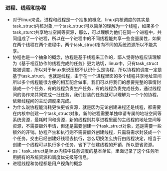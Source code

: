 ### 进程、线程和协程

+ 对于linux来说，进程和线程是一个抽象的概念，linux内核调度的其实是task_struct内核对象,一个task_struct可以简单的理解为一个线程，如果多个task_sturct共享地址空间等资源，那么，可以理解为他们在同一个进程中，共同组成了一个进程，所以在一个进程中的不同线程能共享一些变量属性，如果在两个线程在两个进程中，两个task_struct指向不同的系统资源所以不能共享。
+ 协程也是一个抽象的概念，协程是基于线程来工作的，鄙人觉得协程应该理解为《基于相互协作的线程完成的任务》更为贴切，linux中，只有task_struct能被调度，所以对于linux来说压根不认识什么是协程，所以协程的调度一定是基于task_struct，也就是线程，由于在一个进程里面的多个线程共享地址空间所以多个线程能很方便的相互配合做事，我们可以将我们的想要完整的事情封装成一个个任务，有的线程负责生产任务，有的线程负责完成任务，通过线程间的协作来共同完成一批任务，我们封装的任务就可以理解为一个个的协程，依赖线程间的主动调度来完成。
+ 为什么说协程能消耗更快更省资源，就是因为无论创建进程还是线程，都需要在内核中创建一个task_struct对象，新的进程需要单独申请专属的地址空间等系统资源，最耗时间和资源，新的线程则共享进程里面的主线程的地址空间等资源，不需要额外申请，但还是需要创建一个task_struct对象，还是需要一些额外的开销。协程产生和执行则不需要额外创建线程，只需将需求封装成一个个任务，交由已经创建好线程去执行，怎么切换怎么执行由线程决定，相当于创建一个线程可以执行多个任务，省下了创建线程的开销，所以更省资源。
+ ps：task_struct是linux内核中任务调度的基本单位，里面记录了这个任务所用拥有的系统资源和调度优先级等信息。
+ 进程线程和协程都是用户视角的概念